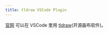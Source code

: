 ```yaml
---
title: tldraw VSCode Plugin
---
```

[官网](https://marketplace.visualstudio.com/items?itemName=tldraw-org.tldraw-vscode)
可以在 VSCode 里用 [tldraw](https://tldraw.com/)(开源画布软件)。